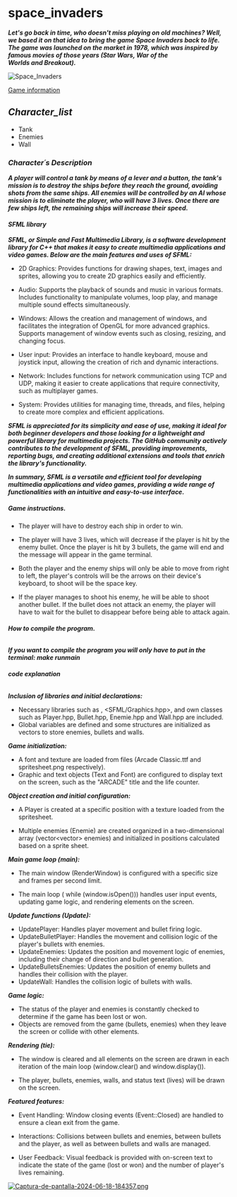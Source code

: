 # space_invaders

***Let's go back in time, who doesn't miss playing on old machines? Well, we based it on that idea to bring the game Space Invaders back to life. The game was launched on the market in 1978, which was inspired by famous movies of those years (Star Wars, War of the Worlds and Breakout).***

![Space_Invaders](https://media.es.wired.com/photos/643859cbf381a957088482dc/master/w_1600,c_limit/space-invaders-atari-2600.png)

[Game information](https://es.wikipedia.org/wiki/Space_Invaders)

## ***Character_list***

* Tank
* Enemies
* Wall

### ***Character´s Description***

***A player will control a tank by means of a lever and a button, the tank's mission is to destroy the ships before they reach the ground, avoiding shots from the same ships. All enemies will be controlled by an AI whose mission is to eliminate the player, who will have 3 lives. Once there are few ships left, the remaining ships will increase their speed.***

#### ***SFML library***

***SFML, or Simple and Fast Multimedia Library, is a software development library for C++ that makes it easy to create multimedia applications and video games. Below are the main features and uses of SFML:***

* 2D Graphics: Provides functions for drawing shapes, text, images and sprites, allowing you to create 2D graphics easily and efficiently.

* Audio: Supports the playback of sounds and music in various formats. Includes functionality to manipulate volumes, loop play, and manage multiple sound effects simultaneously.

* Windows: Allows the creation and management of windows, and facilitates the integration of OpenGL for more advanced graphics. Supports management of window events such as closing, resizing, and changing focus.

* User input: Provides an interface to handle keyboard, mouse and joystick input, allowing the creation of rich and dynamic interactions.

* Network: Includes functions for network communication using TCP and UDP, making it easier to create applications that require connectivity, such as multiplayer games.

* System: Provides utilities for managing time, threads, and files, helping to create more complex and efficient applications.

***SFML is appreciated for its simplicity and ease of use, making it ideal for both beginner developers and those looking for a lightweight and powerful library for multimedia projects. The GitHub community actively contributes to the development of SFML, providing improvements, reporting bugs, and creating additional extensions and tools that enrich the library's functionality.***

***In summary, SFML is a versatile and efficient tool for developing multimedia applications and video games, providing a wide range of functionalities with an intuitive and easy-to-use interface.***

##### ***Game instructions.***

* The player will have to destroy each ship in order to win.

* The player will have 3 lives, which will decrease if the player is hit by the enemy bullet. Once the player is hit by 3 bullets, the game will end and the message will appear in the game terminal.

* Both the player and the enemy ships will only be able to move from right to left, the player's controls will be the arrows on their device's keyboard, to shoot will be the space key.

* If the player manages to shoot his enemy, he will be able to shoot another bullet. If the bullet does not attack an enemy, the player will have to wait for the bullet to disappear before being able to attack again.

###### ***How to compile the program.***

***If you want to compile the program you will only have to put in the terminal: make runmain***

###### ***code explanation***

***Inclusion of libraries and initial declarations:***

* Necessary libraries such as <iostream>, <SFML/Graphics.hpp>, and own classes such as Player.hpp, Bullet.hpp, Enemie.hpp and Wall.hpp are included.
* Global variables are defined and some structures are initialized as vectors to store enemies, bullets and walls.

***Game initialization:***

* A font and texture are loaded from files (Arcade Classic.ttf and spritesheet.png respectively).
* Graphic and text objects (Text and Font) are configured to display text on the screen, such as the "ARCADE" title and the life counter.

***Object creation and initial configuration:***

* A Player is created at a specific position with a texture loaded from the spritesheet.

* Multiple enemies (Enemie) are created organized in a two-dimensional array (vector<vector<Enemie>> enemies) and initialized in positions calculated based on a sprite sheet.

***Main game loop (main):***

* The main window (RenderWindow) is configured with a specific size and frames per second limit.

* The main loop ( while (window.isOpen())) handles user input events, updating game logic, and rendering elements on the screen.

***Update functions (Update):***

* UpdatePlayer: Handles player movement and bullet firing logic.
* UpdateBulletPlayer: Handles the movement and collision logic of the player's bullets with enemies.
* UpdateEnemies: Updates the position and movement logic of enemies, including their change of direction and bullet generation.
* UpdateBulletsEnemies: Updates the position of enemy bullets and handles their collision with the player.
* UpdateWall: Handles the collision logic of bullets with walls.

***Game logic:***

* The status of the player and enemies is constantly checked to determine if the game has been lost or won.
* Objects are removed from the game (bullets, enemies) when they leave the screen or collide with other elements.

***Rendering (tie):***

* The window is cleared and all elements on the screen are drawn in each iteration of the main loop (window.clear() and window.display()).

* The player, bullets, enemies, walls, and status text (lives) will be drawn on the screen.

***Featured features:***

* Event Handling: Window closing events (Event::Closed) are handled to ensure a clean exit from the game.

* Interactions: Collisions between bullets and enemies, between bullets and the player, as well as between bullets and walls are managed.

* User Feedback: Visual feedback is provided with on-screen text to indicate the state of the game (lost or won) and the number of player's lives remaining.

[![Captura-de-pantalla-2024-06-18-184357.png](https://i.postimg.cc/xdMXMbC3/Captura-de-pantalla-2024-06-18-184357.png)](https://postimg.cc/VSsscvXJ)
